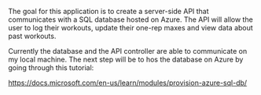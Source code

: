 The goal for this application is to create a server-side API that communicates with a SQL database hosted on Azure.
The API will allow the user to log their workouts, update their one-rep maxes and view data about past workouts.

Currently the database and the API controller are able to communicate on my local machine.
The next step will be to hos the database on Azure by going through this tutorial: 

https://docs.microsoft.com/en-us/learn/modules/provision-azure-sql-db/